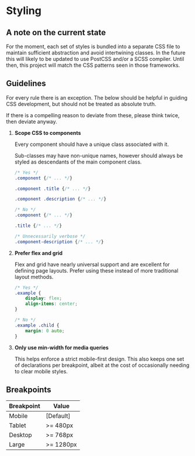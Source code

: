 # Styling

## A note on the current state

For the moment, each set of styles is bundled into a separate CSS file to
maintain sufficient abstraction and avoid intertwining classes. In the future
this will likely to be updated to use PostCSS and/or a SCSS compiler. Until
then, this project will match the CSS patterns seen in those frameworks.

## Guidelines

For every rule there is an exception. The below should be helpful in guiding CSS
development, but should not be treated as absolute truth.

If there is a compelling reason to deviate from these, please think twice, then
deviate anyway.

1. **Scope CSS to components**

    Every component should have a unique class associated with it. 
    
    Sub-classes may have non-unique names, however should always be styled as
    descendants of the main component class.

    ```css
    /* Yes */
    .component {/* ... */}

    .component .title {/* ... */}

    .component .description {/* ... */}

    /* No */
    .component {/* ... */}

    .title {/* ... */}

    /* Unnecessarily verbose */
    .component-description {/* ... */}
    ```

2. **Prefer flex and grid**

    Flex and grid have nearly universal support and are excellent for defining
    page layouts. Prefer using these instead of more traditional layout methods.

    ```css
    /* Yes */
    .example {
        display: flex;
        align-items: center;
    }

    /* No */
    .example .child {
        margin: 0 auto;
    }
    ```

3. **Only use min-width for media queries**

    This helps enforce a strict mobile-first design. This also keeps one set of
    declarations per breakpoint, albeit at the cost of occasionally needing to
    clear mobile styles.


## Breakpoints


| **Breakpoint** | **Value** |
|----------------|-----------|
| Mobile         | [Default] |
| Tablet         | >= 480px  |
| Desktop        | >= 768px  |
| Large          | >= 1280px |